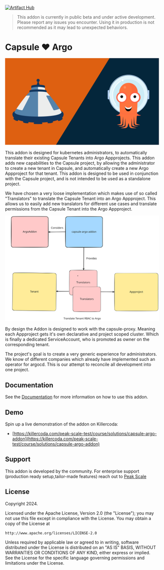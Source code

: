 [![Artifact Hub](https://img.shields.io/endpoint?url=https://artifacthub.io/badge/repository/capsule-argo-addon)](https://artifacthub.io/packages/search?repo=capsule-argo-addon)

> This addon is currently in public beta and under active development. Please report any issues you encounter. Using it in production is not recommended as it may lead to unexpected behaviors.

# Capsule ❤️ Argo

![Argo Capsule Addon](docs/images/capsule-argo.png)

This addon is designed for kubernetes administrators, to automatically translate their existing Capsule Tenants into Argo Appprojects. This addon adds new capabilities to the Capsule project, by allowing the administrator to create a new tenant in Capsule, and automatically create a new Argo Appproject for that tenant. This addon is designed to be used in conjunction with the Capsule project, and is not intended to be used as a standalone project.

We have chosen a very loose implementation which makes use of so called "Translators" to translate the Capsule Tenant into an Argo Appproject. This allows us to easily add new translators for different use cases and translate permissions from the Capsule Tenant into the Argo Appproject.

![Argo Capsule Addon Overview](docs/images/addon-overview.svg)

By design the Addon is designed to work with the capsule-proxy. Meaning each Appproject gets it's own declarative and project scoped cluster. Which is finally a dedicated ServiceAccount, who is promoted as owner on the corresponding tenant.

The project's goal is to create a very generic experience for administrators. We know of different companies which already have implemented such an operator for argocd. This is our attempt to reconcile all development into one project.

## Documentation

See the [Documentation](docs/README.md) for more information on how to use this addon.

## Demo

Spin up a live demonstration of the addon on Killercoda:

- [https://killercoda.com/peak-scale-test/course/solutions/capsule-argo-addon](https://killercoda.com/peak-scale-test/course/solutions/capsule-argo-addon)

## Support

This addon is developed by the community. For enterprise support (production ready setup,tailor-made features) reach out to [Peak Scale](https://peakscale.ch/en/)

## License

Copyright 2024.

Licensed under the Apache License, Version 2.0 (the "License");
you may not use this file except in compliance with the License.
You may obtain a copy of the License at

    http://www.apache.org/licenses/LICENSE-2.0

Unless required by applicable law or agreed to in writing, software
distributed under the License is distributed on an "AS IS" BASIS,
WITHOUT WARRANTIES OR CONDITIONS OF ANY KIND, either express or implied.
See the License for the specific language governing permissions and
limitations under the License.

